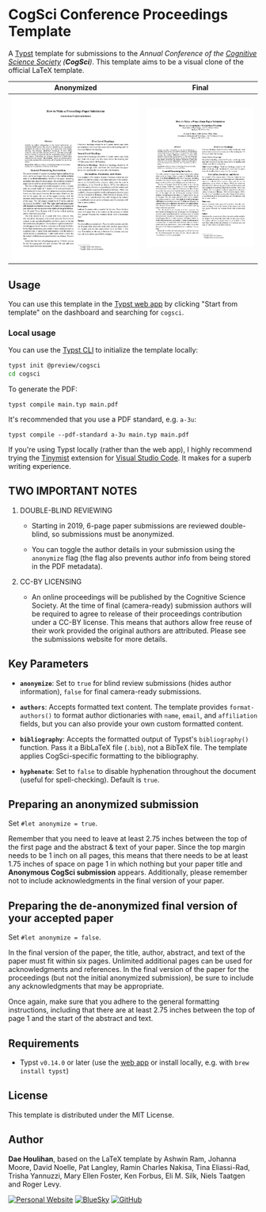 # CogSci Conference Proceedings Template

A [Typst](https://typst.app/) template for submissions to the _Annual Conference of the [Cognitive Science Society](https://cognitivesciencesociety.org/) (**CogSci**)_. This template aims to be a visual clone of the official LaTeX template.

| Anonymized                                         | Final                                           |
| -------------------------------------------------- | ----------------------------------------------- |
| ![Anonymized submission](thumbnail-anonymized.png) | ![Final submission with authors](thumbnail.png) |

## Usage

You can use this template in the [Typst web app](https://typst.app/) by clicking "Start from template" on the dashboard and searching for `cogsci`.

### Local usage

You can use the [Typst CLI](https://github.com/typst/typst) to initialize the template locally:

```bash
typst init @preview/cogsci
cd cogsci
```

To generate the PDF:

```shell
typst compile main.typ main.pdf
```

It's recommended that you use a PDF standard, e.g. `a-3u`:

```shell
typst compile --pdf-standard a-3u main.typ main.pdf
```

If you're using Typst locally (rather than the web app), I highly recommend trying the [Tinymist](https://github.com/Myriad-Dreamin/tinymist) extension for [Visual Studio Code](https://code.visualstudio.com/). It makes for a superb writing experience.

## TWO IMPORTANT NOTES

1. DOUBLE-BLIND REVIEWING

   - Starting in 2019, 6-page paper submissions are reviewed double-blind, so submissions must be anonymized.

   - You can toggle the author details in your submission using the `anonymize` flag (the flag also prevents author info from being stored in the PDF metadata).

2. CC-BY LICENSING

   - An online proceedings will be published by the Cognitive Science Society. At the time of final (camera-ready) submission authors will be required to agree to release of their proceedings contribution under a CC-BY license. This means that authors allow free reuse of their work provided the original authors are attributed. Please see the submissions website for more details.

## Key Parameters

- **`anonymize`**: Set to `true` for blind review submissions (hides author information), `false` for final camera-ready submissions.

- **`authors`**: Accepts formatted text content. The template provides `format-authors()` to format author dictionaries with `name`, `email`, and `affiliation` fields, but you can also provide your own custom formatted content.

- **`bibliography`**: Accepts the formatted output of Typst's `bibliography()` function. Pass it a BibLaTeX file (`.bib`), not a BibTeX file. The template applies CogSci-specific formatting to the bibliography.

- **`hyphenate`**: Set to `false` to disable hyphenation throughout the document (useful for spell-checking). Default is `true`.

## Preparing an anonymized submission

Set `#let anonymize = true`.

Remember that you need to leave at least 2.75 inches between the top of the first page and the abstract & text of your paper. Since the top margin needs to be 1 inch on all pages, this means that there needs to be at least 1.75 inches of space on page 1 in which nothing but your paper title and **Anonymous CogSci submission** appears. Additionally, please remember not to include acknowledgments in the final version of your paper.

## Preparing the de-anonymized final version of your accepted paper

Set `#let anonymize = false`.

In the final version of the paper, the title, author, abstract, and text of the paper must fit within six pages. Unlimited additional pages can be used for acknowledgments and references. In the final version of the paper for the proceedings (but not the initial anonymized submission), be sure to include any acknowledgments that may be appropriate.

Once again, make sure that you adhere to the general formatting instructions, including that there are at least 2.75 inches between the top of page 1 and the start of the abstract and text.

## Requirements

- Typst `v0.14.0` or later (use the [web app](https://typst.app/play/) or install locally, e.g. with `brew install typst`)

## License

This template is distributed under the MIT License.

## Author

**Dae Houlihan**, based on the LaTeX template by Ashwin Ram, Johanna Moore, David Noelle, Pat Langley, Ramin Charles Nakisa, Tina Eliassi-Rad, Trisha Yannuzzi, Mary Ellen Foster, Ken Forbus, Eli M. Silk, Niels Taatgen and Roger Levy.

[![Personal Website](https://img.shields.io/badge/personal%20website-daeh.info-orange?style=for-the-badge)](https://daeh.info) [![BlueSky](https://img.shields.io/badge/bsky-@dae.bsky.social-skyblue?style=for-the-badge&logo=bluesky)](https://bsky.app/profile/dae.bsky.social) [![GitHub](https://img.shields.io/badge/github-daeh-181717?style=for-the-badge&logo=github)](https://github.com/daeh)
